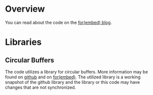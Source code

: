 # Overview #

You can read about the code on the [for(embed) blog](http://www.forembed.com/project-curve-tracer-dac-initialization-and-utilization.html).

# Libraries #

## Circular Buffers ##

The code utilizes a library for circular buffers.  More information may be found on
[github](https://github.com/slightlynybbled/embed_with_elliot-circular_buffer) and on
[for(embed)](http://www.forembed.com/circular-buffers).  The utilized library is a 
working snapshot of the github library and the library or this code may have changes
that are not synchronized.